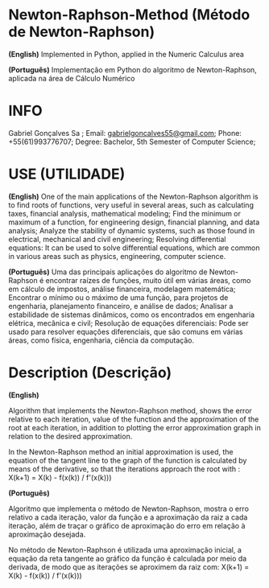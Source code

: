 # Newton-Raphson-Method (Método de Newton-Raphson) 

**(English)**
   Implemented in Python, applied in the Numeric Calculus area
   
**(Português)**
   Implementação em Python do algoritmo de Newton-Raphson, aplicada na área de Cálculo Numérico 
   
# INFO
Gabriel Gonçalves Sa ;
Email: gabrielgoncalves55@gmail.com;
Phone: +55(61)993776707;
Degree: Bachelor, 5th Semester of Computer Science;

# USE (UTILIDADE)

**(English)**
    One of the main applications of the Newton-Raphson algorithm is to find roots of functions, very useful in several areas, such as calculating taxes, financial analysis, mathematical modeling;
    Find the minimum or maximum of a function, for engineering design, financial planning, and data analysis;
    Analyze the stability of dynamic systems, such as those found in electrical, mechanical and civil engineering;
    Resolving differential equations: It can be used to solve differential equations, which are common in various areas such as physics, engineering, computer science.
    
**(Português)**
   Uma das principais aplicações do algoritmo de Newton-Raphson é encontrar raízes de funções, muito útil em várias áreas, como em cálculo de impostos, análise financeira, modelagem matemática;
   Encontrar o mínimo ou o máximo de uma função, para projetos de engenharia, planejamento financeiro, e análise de dados;
   Analisar a estabilidade de sistemas dinâmicos, como os encontrados em engenharia elétrica, mecânica e civil;
   Resolução de equações diferenciais: Pode ser usado para resolver equações diferenciais, que são comuns em várias áreas, como física, engenharia, ciência da computação.


# Description (Descrição)

**(English)**

Algorithm that implements the Newton-Raphson method, shows the error relative to each iteration, value of the function and the approximation of the root at each iteration, in addition to plotting the error approximation graph in relation to the desired approximation.
 
In the Newton-Raphson method an initial approximation is used, the equation of the tangent line to the graph of the function is calculated by means of the derivative,
so that the iterations approach the root with : X(k+1) = X(k) - f(x(k)) / f'(x(k)))

**(Português)**

Algoritmo que implementa o método de Newton-Raphson, mostra o erro relativo a cada iteração, valor da função e a aproximação da raiz a cada iteração, além de traçar o gráfico de aproximação do erro em relação à aproximação desejada.
 
No método de Newton-Raphson é utilizada uma aproximação inicial, a equação da reta tangente ao gráfico da função é calculada por meio da derivada,
de modo que as iterações se aproximem da raiz com: X(k+1) = X(k) - f(x(k)) / f'(x(k)))

